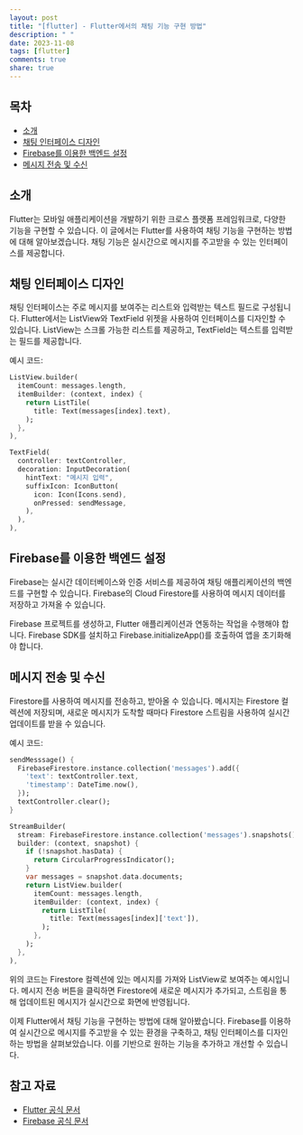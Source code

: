 ```yaml
---
layout: post
title: "[flutter] - Flutter에서의 채팅 기능 구현 방법"
description: " "
date: 2023-11-08
tags: [flutter]
comments: true
share: true
---
```


## 목차
- [소개](#소개)
- [채팅 인터페이스 디자인](#채팅-인터페이스-디자인)
- [Firebase를 이용한 백엔드 설정](#Firebase를-이용한-백엔드-설정)
- [메시지 전송 및 수신](#메시지-전송-및-수신)

## 소개
Flutter는 모바일 애플리케이션을 개발하기 위한 크로스 플랫폼 프레임워크로, 다양한 기능을 구현할 수 있습니다. 이 글에서는 Flutter를 사용하여 채팅 기능을 구현하는 방법에 대해 알아보겠습니다. 채팅 기능은 실시간으로 메시지를 주고받을 수 있는 인터페이스를 제공합니다.

## 채팅 인터페이스 디자인
채팅 인터페이스는 주로 메시지를 보여주는 리스트와 입력받는 텍스트 필드로 구성됩니다. Flutter에서는 ListView와 TextField 위젯을 사용하여 인터페이스를 디자인할 수 있습니다. ListView는 스크롤 가능한 리스트를 제공하고, TextField는 텍스트를 입력받는 필드를 제공합니다.

예시 코드:

```dart
ListView.builder(
  itemCount: messages.length,
  itemBuilder: (context, index) {
    return ListTile(
      title: Text(messages[index].text),
    );
  },
),

TextField(
  controller: textController,
  decoration: InputDecoration(
    hintText: "메시지 입력",
    suffixIcon: IconButton(
      icon: Icon(Icons.send),
      onPressed: sendMessage,
    ),
  ),
),
```

## Firebase를 이용한 백엔드 설정
Firebase는 실시간 데이터베이스와 인증 서비스를 제공하여 채팅 애플리케이션의 백엔드를 구현할 수 있습니다. Firebase의 Cloud Firestore를 사용하여 메시지 데이터를 저장하고 가져올 수 있습니다.

Firebase 프로젝트를 생성하고, Flutter 애플리케이션과 연동하는 작업을 수행해야 합니다. Firebase SDK를 설치하고 Firebase.initializeApp()를 호출하여 앱을 초기화해야 합니다. 

## 메시지 전송 및 수신
Firestore를 사용하여 메시지를 전송하고, 받아올 수 있습니다. 메시지는 Firestore 컬렉션에 저장되며, 새로운 메시지가 도착할 때마다 Firestore 스트림을 사용하여 실시간 업데이트를 받을 수 있습니다.

예시 코드:

```dart
sendMesssage() {
  FirebaseFirestore.instance.collection('messages').add({
    'text': textController.text,
    'timestamp': DateTime.now(),
  });
  textController.clear();
}

StreamBuilder(
  stream: FirebaseFirestore.instance.collection('messages').snapshots(),
  builder: (context, snapshot) {
    if (!snapshot.hasData) {
      return CircularProgressIndicator();
    }
    var messages = snapshot.data.documents;
    return ListView.builder(
      itemCount: messages.length,
      itemBuilder: (context, index) {
        return ListTile(
          title: Text(messages[index]['text']),
        );
      },
    );
  },
),
```

위의 코드는 Firestore 컬렉션에 있는 메시지를 가져와 ListView로 보여주는 예시입니다. 메시지 전송 버튼을 클릭하면 Firestore에 새로운 메시지가 추가되고, 스트림을 통해 업데이트된 메시지가 실시간으로 화면에 반영됩니다.

이제 Flutter에서 채팅 기능을 구현하는 방법에 대해 알아봤습니다. Firebase를 이용하여 실시간으로 메시지를 주고받을 수 있는 환경을 구축하고, 채팅 인터페이스를 디자인하는 방법을 살펴보았습니다. 이를 기반으로 원하는 기능을 추가하고 개선할 수 있습니다.

## 참고 자료
- [Flutter 공식 문서](https://flutter.dev/)
- [Firebase 공식 문서](https://firebase.google.com/docs)
